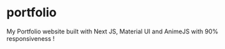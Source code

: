 # portfolio
My Portfolio website built with Next JS, Material UI and AnimeJS with 90% responsiveness !
